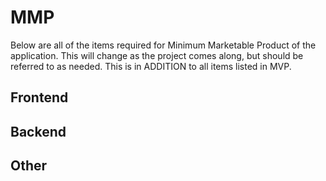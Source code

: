 # MMP

Below are all of the items required for Minimum Marketable Product of the application. This will change as the project comes along, but should be referred to as needed. This is in ADDITION to all items listed in MVP.

## Frontend

## Backend

## Other
